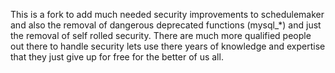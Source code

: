 This is a fork to add much needed security improvements to schedulemaker and also the removal of dangerous deprecated functions
(mysql_*) and just the removal of self rolled security. There are much more qualified people out there to handle security 
lets use there years of knowledge and expertise that they just give up for free for the better of us all. 